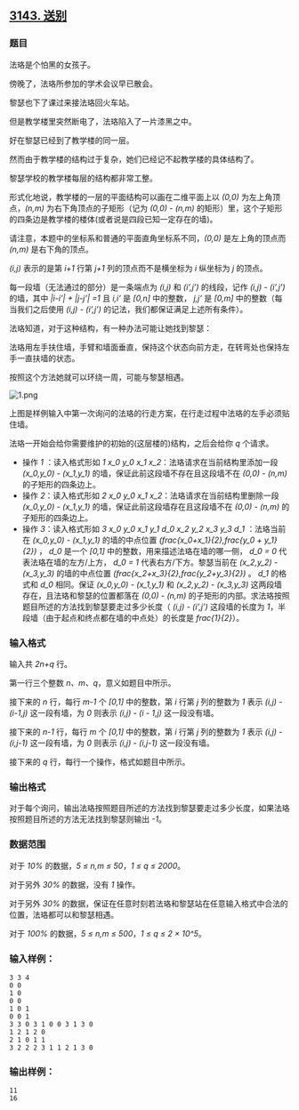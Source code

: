 ## [3143. 送别](https://www.acwing.com/problem/content/3146/)

### 题目

法珞是个怕黑的女孩子。

傍晚了，法珞所参加的学术会议早已散会。

黎瑟也下了课过来接法珞回火车站。

但是教学楼里突然断电了，法珞陷入了一片漆黑之中。

好在黎瑟已经到了教学楼的同一层。

然而由于教学楼的结构过于复杂，她们已经记不起教学楼的具体结构了。

黎瑟学校的教学楼每层的结构都非常工整。

形式化地说，教学楼的一层的平面结构可以画在二维平面上以 *(0,0)* 为左上角顶点，*(n,m)* 为右下角顶点的子矩形（记为 *(0,0) - (n,m)* 的矩形）里，这个子矩形的四条边是教学楼的楼体(或者说是四段已知一定存在的墙)。

请注意，本题中的坐标系和普通的平面直角坐标系不同，*(0,0)* 是左上角的顶点而 *(n,m)* 是右下角的顶点。

*(i,j)* 表示的是第 *i+1* 行第 *j+1* 列的顶点而不是横坐标为 *i* 纵坐标为 *j* 的顶点。

每一段墙（无法通过的部分）是一条端点为 *(i,j)* 和 *(i’,j’)* 的线段，记作 *(i,j) - (i’,j’)* 的墙，其中 *|i-i’| + |j-j’| =1* 且 *i,i’* 是 *[0,n]* 中的整数， *j,j’* 是 *[0,m]* 中的整数（每当我们之后使用 *(i,j) - (i’,j’)* 的记法，我们都保证满足上述所有条件）。

法珞知道，对于这种结构，有一种办法可能让她找到黎瑟：

法珞用左手扶住墙，手臂和墙面垂直，保持这个状态向前方走，在转弯处也保持左手一直扶墙的状态。

按照这个方法她就可以环绕一周，可能与黎瑟相遇。

 ![1.png](https://cdn.acwing.com/media/article/image/2021/01/04/19_dfe0883c4e-1.png)

上图是样例输入中第一次询问的法珞的行走方案，在行走过程中法珞的左手必须贴住墙。

法珞一开始会给你需要维护的初始的(这层楼的)结构，之后会给你 *q* 个请求。

- 操作 *1* ：读入格式形如 *1  x_0  y_0  x_1  x_2*：法珞请求在当前结构里添加一段 *(x_0,y_0) - (x_1,y_1)* 的墙，保证此前这段墙不存在且这段墙不在 *(0,0) - (n,m)* 的子矩形的四条边上。
- 操作 *2*：读入格式形如 *2  x_0  y_0  x_1  x_2*：法珞请求在当前结构里删除一段 *(x_0,y_0) - (x_1,y_1)* 的墙，保证此前这段墙存在且这段墙不在 *(0,0) - (n,m)* 的子矩形的四条边上。
- 操作 *3*：读入格式形如 *3 x_0  y_0  x_1 y_1 d_0  x_2  y_2  x_3  y_3  d_1* ：法珞当前在 *(x_0,y_0) - (x_1,y_1)* 的墙的中点位置 *(frac{x_0+x_1}{2},frac{y_0 + y_1}{2})* ， *d_0* 是一个 *[0,1]* 中的整数，用来描述法珞在墙的哪一侧， *d_0 = 0* 代表法珞在墙的左方/上方， *d_0 = 1* 代表右方/下方。黎瑟当前在 *(x_2,y_2) - (x_3,y_3)* 的墙的中点位置 *(frac{x_2+x_3}{2},frac{y_2+y_3}{2})* 。 *d_1* 的格式和 *d_0* 相同。保证 *(x_0,y_0) - (x_1,y_1)* 和 *(x_2,y_2) - (x_3,y_3)* 这两段墙存在，且法珞和黎瑟的位置都落在 *(0,0) - (n,m)* 的子矩形的内部。求法珞按照题目所述的方法找到黎瑟要走过多少长度（ *(i,j) - (i’,j’)* 这段墙的长度为 *1*，半段墙（由于起点和终点都在墙的中点处）的长度是 *frac{1}{2}*）。

### 输入格式

输入共 *2n+q* 行。

第一行三个整数 *n、m、q*，意义如题目中所示。

接下来的 *n* 行，每行 *m-1* 个 *[0,1]* 中的整数，第 *i* 行第 *j* 列的整数为 *1* 表示 *(i,j) - (i-1,j)* 这一段有墙，为 *0* 则表示 *(i,j) - (i - 1,j)* 这一段没有墙。

接下来的 *n-1* 行，每行 *m* 个 *[0,1]* 中的整数，第 *i* 行第 *j* 列的整数为 *1* 表示 *(i,j) - (i,j-1)* 这一段有墙，为 *0* 则表示 *(i,j) - (i,j-1)* 这一段没有墙。

接下来的 *q* 行，每行一个操作，格式如题目中所示。

### 输出格式

对于每个询问，输出法珞按照题目所述的方法找到黎瑟要走过多少长度，如果法珞按照题目所述的方法无法找到黎瑟则输出 *-1*。

### 数据范围

对于 *10%* 的数据，*5 ≤ n,m ≤ 50*，*1 ≤ q ≤ 2000*。

对于另外 *30%* 的数据，没有 *1* 操作。

对于另外 *30%* 的数据，保证在任意时刻若法珞和黎瑟站在任意输入格式中合法的位置，法珞都可以和黎瑟相遇。

对于 *100%* 的数据，*5 ≤ n,m ≤ 500*，*1 ≤ q ≤ 2 × 10^5*。

### 输入样例：

```
3 3 4
0 0
1 0
0 0
1 0 1
0 0 1
3 3 0 3 1 0 0 3 1 3 0
1 2 1 2 0
2 1 0 1 1
3 2 2 2 3 1 1 2 1 3 0
```

### 输出样例：

```
11
16
```
